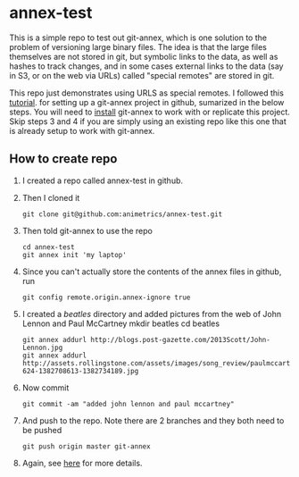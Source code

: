 # annex-test

This is a simple repo to test out git-annex, which is one solution to the
problem of versioning large binary files.  The idea is that the large files
themselves are not stored in git, but symbolic links to the data, as well as
hashes to track changes, and in some cases external links to the data (say in
S3, or on the web via URLs) called "special remotes" are stored in git.  

This repo just demonstrates using URLS as special remotes.   I followed this
[tutorial](https://git-annex.branchable.com/tips/centralized_git_repository_tutorial/).
for setting up a git-annex project in github, sumarized in the below steps.  You will need to 
[install](http://git-annex.branchable.com/install/) git-annex to work with or
replicate this project.  Skip steps 3 and 4 if you are simply using an existing
repo like this one that is already setup to work with git-annex.  

## How to create repo

1.  I created a repo called annex-test in github.

2.  Then I cloned it 

		git clone git@github.com:animetrics/annex-test.git

3.  Then told git-annex to use the repo

		cd annex-test
		git annex init 'my laptop'

4.  Since you can't actually store the contents of the annex files in github, run

		git config remote.origin.annex-ignore true

5.  I created a *beatles* directory and added pictures from the web of John Lennon and Paul McCartney
		mkdir beatles
		cd beatles

		git annex addurl http://blogs.post-gazette.com/2013Scott/John-Lennon.jpg 
		git annex addurl http://assets.rollingstone.com/assets/images/song_review/paulmccartney-624-1382708613-1382734189.jpg 

6.  Now commit

		git commit -am "added john lennon and paul mccartney"
		
7.  And push to the repo.  Note there are 2 branches and they both need to be pushed

		git push origin master git-annex

8.  Again, see [here](https://git-annex.branchable.com/tips/centralized_git_repository_tutorial/) for more details.
		

